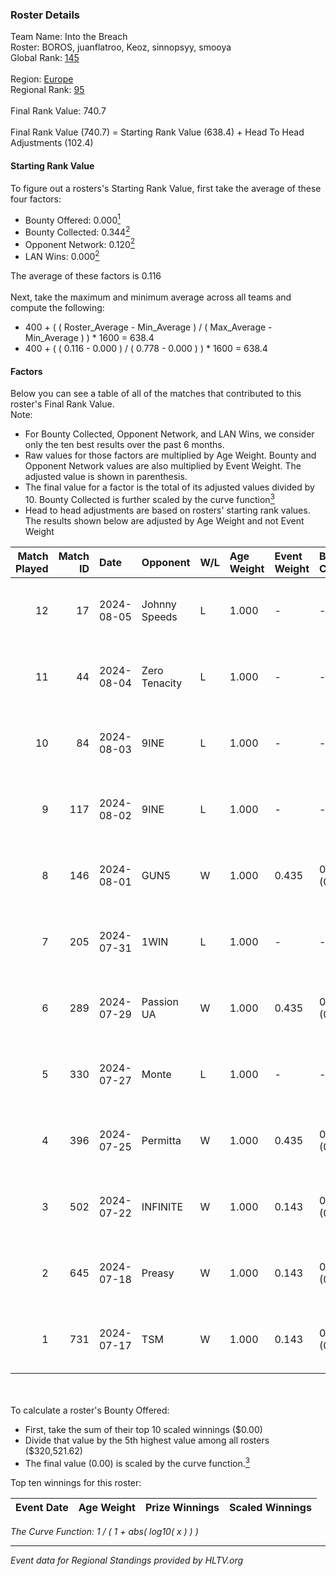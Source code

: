 ### Roster Details<br />
Team Name: Into the Breach<br />
Roster: BOROS, juanflatroo, Keoz, sinnopsyy, smooya<br />
Global Rank: [145](../standings_global.md)<br />
<br />
Region: [Europe]( ../standings_europe.md)<br />
Regional Rank: [95]( ../standings_europe.md)<br />
<br />
Final Rank Value:  740.7<br />
<br />
Final Rank Value (740.7) = Starting Rank Value (638.4) + Head To Head Adjustments (102.4)<br />

#### Starting Rank Value<br />
To figure out a rosters's Starting Rank Value, first take the average of these four factors:<br />
- Bounty Offered: 0.000[<sup>1</sup>](#table2)
- Bounty Collected: 0.344[<sup>2</sup>](#table1)
- Opponent Network: 0.120[<sup>2</sup>](#table1)
- LAN Wins: 0.000[<sup>2</sup>](#table1)

The average of these factors is 0.116<br />
<br />
Next, take the maximum and minimum average across all teams and compute the following:<br />
- 400 + ( ( Roster_Average - Min_Average ) / ( Max_Average - Min_Average ) ) * 1600 = 638.4
- 400 + ( ( 0.116 - 0.000 ) / ( 0.778 - 0.000 ) ) * 1600 = 638.4


#### Factors<br />
Below you can see a table of all of the matches that contributed to this roster's Final Rank Value.<br />
Note:<br />

- For Bounty Collected, Opponent Network, and LAN Wins, we consider only the ten best results over the past 6 months.
- Raw values for those factors are multiplied by Age Weight. Bounty and Opponent Network values are also multiplied by Event Weight. The adjusted value is shown in parenthesis.
- The final value for a factor is the total of its adjusted values divided by 10. Bounty Collected is further scaled by the curve function[<sup>3</sup>](#curveFunction)
- Head to head adjustments are based on rosters' starting rank values. The results shown below are adjusted by Age Weight and not Event Weight
<span id="table1"></span><br />


| Match Played | Match ID | Date       | Opponent      | W/L | Age Weight | Event Weight | Bounty Collected | Opponent Network | LAN Wins  | H2H Adj. | Roster                                      |
| -: | -: | :- | :- | :- | :- | :- | :- | :- | :- | -: | :- |
|           12 |       17 | 2024-08-05 | Johnny Speeds | L   | 1.000      | -            | -                | -                | -         |    -1.84 | BOROS, juanflatroo, Keoz, sinnopsyy, smooya |
|           11 |       44 | 2024-08-04 | Zero Tenacity | L   | 1.000      | -            | -                | -                | -         |    -2.63 | BOROS, juanflatroo, Keoz, sinnopsyy, smooya |
|           10 |       84 | 2024-08-03 | 9INE          | L   | 1.000      | -            | -                | -                | -         |    -8.35 | BOROS, juanflatroo, Keoz, sinnopsyy, smooya |
|            9 |      117 | 2024-08-02 | 9INE          | L   | 1.000      | -            | -                | -                | -         |    -8.57 | BOROS, juanflatroo, Keoz, sinnopsyy, smooya |
|            8 |      146 | 2024-08-01 | GUN5          | W   | 1.000      | 0.435        | 0.072 (0.031)    | 0.550 (0.239)    | 0 (0.000) |    20.75 | BOROS, juanflatroo, Keoz, sinnopsyy, smooya |
|            7 |      205 | 2024-07-31 | 1WIN          | L   | 1.000      | -            | -                | -                | -         |    -6.41 | BOROS, juanflatroo, Keoz, sinnopsyy, smooya |
|            6 |      289 | 2024-07-29 | Passion UA    | W   | 1.000      | 0.435        | 0.173 (0.075)    | 1.000 (0.435)    | 0 (0.000) |    27.92 | BOROS, juanflatroo, Keoz, sinnopsyy, smooya |
|            5 |      330 | 2024-07-27 | Monte         | L   | 1.000      | -            | -                | -                | -         |    -3.47 | BOROS, juanflatroo, Keoz, sinnopsyy, smooya |
|            4 |      396 | 2024-07-25 | Permitta      | W   | 1.000      | 0.435        | 0.023 (0.010)    | 0.919 (0.399)    | 0 (0.000) |    23.84 | BOROS, juanflatroo, Keoz, sinnopsyy, smooya |
|            3 |      502 | 2024-07-22 | INFINITE      | W   | 1.000      | 0.143        | 0.000 (0.000)    | 0.182 (0.026)    | 0 (0.000) |    11.73 | BOROS, juanflatroo, Keoz, sinnopsyy, smooya |
|            2 |      645 | 2024-07-18 | Preasy        | W   | 1.000      | 0.143        | 0.008 (0.001)    | 0.216 (0.031)    | 0 (0.000) |    20.86 | BOROS, juanflatroo, Keoz, sinnopsyy, smooya |
|            1 |      731 | 2024-07-17 | TSM           | W   | 1.000      | 0.143        | 0.040 (0.006)    | 0.461 (0.066)    | 0 (0.000) |    28.55 | BOROS, juanflatroo, Keoz, sinnopsyy, smooya |

<br />
<span id="table2"></span><br />
To calculate a roster's Bounty Offered:<br />

- First, take the sum of their top 10 scaled winnings ($0.00)
- Divide that value by the 5th highest value among all rosters ($320,521.62)
- The final value (0.00) is scaled by the curve function.[<sup>3</sup>](#curveFunction)

Top ten winnings for this roster:<br />

| Event Date | Age Weight | Prize Winnings | Scaled Winnings |
| :- | -: | :- | :- |


<span id="curveFunction"></span>_The Curve Function: 1 / ( 1 + abs( log10( x ) ) )_<br />

---
_Event data for Regional Standings provided by HLTV.org_<br />
